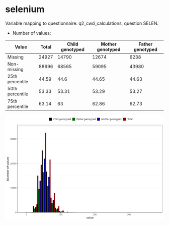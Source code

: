 # selenium
Variable mapping to questionnaire: q2_cwd_calculations, question SELEN.
- Number of values:

| Value | Total | Child genotyped | Mother genotyped | Father genotyped |
| ----- | ----- | --------------- | ---------------- | ---------------- |
| Missing | 24927 | 14790 | 12674 | 6238 |
| Non-missing | 88696 | 68565 | 59095 | 43980 |
| 25th percentile | 44.59 | 44.6 | 44.65 | 44.63 |
| 50th percentile | 53.33 | 53.31 | 53.29 | 53.27 |
| 75th percentile | 63.14 | 63 | 62.86 | 62.73 |



![](selenium_n.png)



